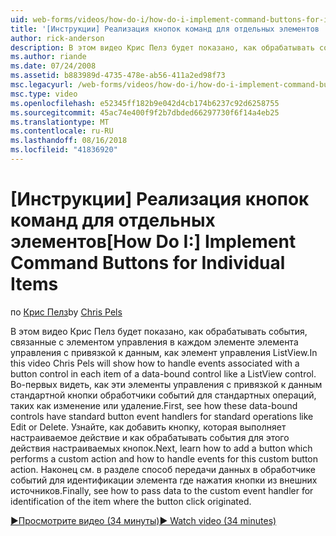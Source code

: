 ```yaml
---
uid: web-forms/videos/how-do-i/how-do-i-implement-command-buttons-for-individual-items
title: '[Инструкции] Реализация кнопок команд для отдельных элементов | Документация Майкрософт'
author: rick-anderson
description: В этом видео Крис Пелз будет показано, как обрабатывать события, связанные с элементом управления в каждом элементе элемента управления с привязкой к данным, как элемент управления ListView. Во-первых...
ms.author: riande
ms.date: 07/24/2008
ms.assetid: b883989d-4735-478e-ab56-411a2ed98f73
msc.legacyurl: /web-forms/videos/how-do-i/how-do-i-implement-command-buttons-for-individual-items
msc.type: video
ms.openlocfilehash: e52345ff182b9e042d4cb174b6237c92d6258755
ms.sourcegitcommit: 45ac74e400f9f2b7dbded66297730f6f14a4eb25
ms.translationtype: MT
ms.contentlocale: ru-RU
ms.lasthandoff: 08/16/2018
ms.locfileid: "41836920"
---
```

<a name="how-do-i-implement-command-buttons-for-individual-items"></a><span data-ttu-id="29855-104">[Инструкции] Реализация кнопок команд для отдельных элементов</span><span class="sxs-lookup"><span data-stu-id="29855-104">[How Do I:] Implement Command Buttons for Individual Items</span></span>
====================
<span data-ttu-id="29855-105">по [Крис Пелз](https://twitter.com/chrispels)</span><span class="sxs-lookup"><span data-stu-id="29855-105">by [Chris Pels](https://twitter.com/chrispels)</span></span>

<span data-ttu-id="29855-106">В этом видео Крис Пелз будет показано, как обрабатывать события, связанные с элементом управления в каждом элементе элемента управления с привязкой к данным, как элемент управления ListView.</span><span class="sxs-lookup"><span data-stu-id="29855-106">In this video Chris Pels will show how to handle events associated with a button control in each item of a data-bound control like a ListView control.</span></span> <span data-ttu-id="29855-107">Во-первых видеть, как эти элементы управления с привязкой к данным стандартной кнопки обработчики событий для стандартных операций, таких как изменение или удаление.</span><span class="sxs-lookup"><span data-stu-id="29855-107">First, see how these data-bound controls have standard button event handlers for standard operations like Edit or Delete.</span></span> <span data-ttu-id="29855-108">Узнайте, как добавить кнопку, которая выполняет настраиваемое действие и как обрабатывать события для этого действия настраиваемых кнопок.</span><span class="sxs-lookup"><span data-stu-id="29855-108">Next, learn how to add a button which performs a custom action and how to handle events for this custom button action.</span></span> <span data-ttu-id="29855-109">Наконец см. в разделе способ передачи данных в обработчике событий для идентификации элемента где нажатия кнопки из внешних источников.</span><span class="sxs-lookup"><span data-stu-id="29855-109">Finally, see how to pass data to the custom event handler for identification of the item where the button click originated.</span></span>

[<span data-ttu-id="29855-110">&#9654;Просмотрите видео (34 минуты)</span><span class="sxs-lookup"><span data-stu-id="29855-110">&#9654; Watch video (34 minutes)</span></span>](https://channel9.msdn.com/Blogs/ASP-NET-Site-Videos/how-do-i-implement-command-buttons-for-individual-items)
